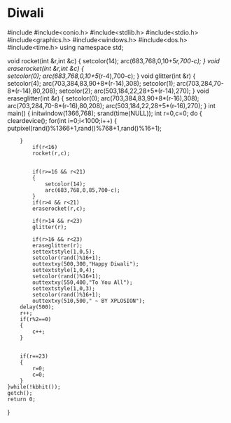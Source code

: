 # Diwali
#include<iostream>
#include<conio.h>
#include<stdlib.h>
#include<stdio.h>
#include<graphics.h>
#include<windows.h>
#include<dos.h>
#include<time.h>
using namespace std;


void rocket(int &r,int &c)
{
	setcolor(14);
			arc(683,768,0,10+5*r,700-c);
}
void eraserocket(int &r,int &c)
{		
	setcolor(0);
			arc(683,768,0,10+5*(r-4),700-c);
}
void glitter(int &r)
{
	setcolor(4);
	arc(703,384,83,90+8*(r-14),308);
	setcolor(1);
	arc(703,284,70-8*(r-14),80,208);
	setcolor(2);
	arc(503,184,22,28+5*(r-14),270);
}
void eraseglitter(int &r)
{
	setcolor(0);
	arc(703,384,83,90+8*(r-16),308);
	arc(703,284,70-8*(r-16),80,208);
	arc(503,184,22,28+5*(r-16),270);
}
int main()
{
	initwindow(1366,768);
	srand(time(NULL));
	int r=0,c=0;
	do
	{
		cleardevice();
		for(int i=0;i<1000;i++)
		{
			putpixel(rand()%1366+1,rand()%768+1,rand()%16+1);
			
		
		}
			if(r<16)
			rocket(r,c);
			
			
			if(r>=16 && r<21)
			{
				setcolor(14);
				arc(683,768,0,85,700-c);
			}
			if(r>4 && r<21)
			eraserocket(r,c);
			
			if(r>14 && r<23)
			glitter(r);
			
			if(r>16 && r<23)
			eraseglitter(r);
			settextstyle(1,0,5);
			setcolor(rand()%16+1);
			outtextxy(500,300,"Happy Diwali");
			settextstyle(1,0,4);
			setcolor(rand()%16+1);
			outtextxy(550,400,"To You All");
			settextstyle(1,0,3);
			setcolor(rand()%16+1);
			outtextxy(510,500," ~ BY XPLOSION");
		delay(500);
		r++;
		if(r%2==0)
		{
			c++;
		}
		
		
		if(r==23)
		{
			r=0;
			c=0;
		}
	}while(!kbhit());
	getch();
	return 0;
}
